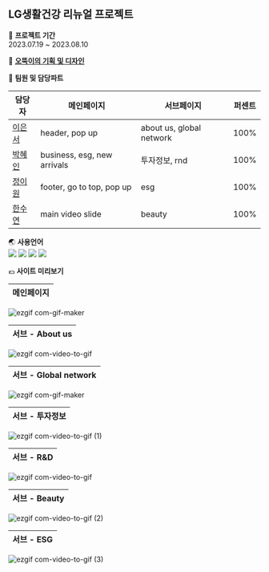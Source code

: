 ## LG생활건강 리뉴얼 프로젝트

📆 **프로젝트 기간**<br>
2023.07.19 ~ 2023.08.10

🧡 **[오뚝이의 기획 및 디자인](https://www.figma.com/file/TNBsevMR0ciHeeCHr8fkSF/%EC%98%A4%EB%9A%9D%EC%9D%B4?type=design&node-id=0%3A1&mode=design&t=chHdkmTiOqB1xt4J-1)**

👩 **팀원 및 담당파트**


|담당자|메인페이지|서브페이지|퍼센트|
|------|---|---|---|
|[이은서](https://github.com/triallife)| header, pop up |about us, global network|100%|
|[박혜인](https://github.com/HYEIN-SEP)| business, esg, new arrivals |투자정보, rnd|100%|
|[정이원](https://github.com/jeongewon)| footer, go to top, pop up |esg|100%|
|[한수연](https://github.com/SOOSLOANE)| main video slide |beauty|100%|


🌏 **사용언어**<br>
<img src="https://img.shields.io/badge/HTML-E34F26?style=for-the-badge&logo=html5&logoColor=white">
<img src="https://img.shields.io/badge/CSS-1572B6?style=for-the-badge&logo=css3&logoColor=white">
<img src="https://img.shields.io/badge/javascript-F7DF1E?style=for-the-badge&logo=javascript&logoColor=black">
<img src="https://img.shields.io/badge/jquery-0769AD?style=for-the-badge&logo=jquery&logoColor=white">

💶 **사이트 미리보기**

|메인페이지|
|------|
![ezgif com-gif-maker](https://github.com/triallife/LGHNH/assets/114334209/e22e01be-3ad4-4336-be03-7d670956dc45)

|서브 - About us|
|------|
![ezgif com-video-to-gif](https://github.com/triallife/LGHNH/assets/114334209/cece512a-bcc7-47ad-9eed-b924cfd017f2)

|서브 - Global network|
|------|
![ezgif com-gif-maker](https://github.com/triallife/LGHNH/assets/114334209/c0f64868-4841-4002-81aa-92e1082dc847)

|서브 - 투자정보|
|------|
![ezgif com-video-to-gif (1)](https://github.com/triallife/LGHNH/assets/114334209/878119a9-22aa-4f88-bfa2-67f3d351abaf)

|서브 - R&D|
|------|
![ezgif com-video-to-gif](https://github.com/triallife/LGHNH/assets/114334209/fda3fcee-f38c-41e4-81f1-e060eaf6f208)

|서브 - Beauty|
|------|
![ezgif com-video-to-gif (2)](https://github.com/triallife/LGHNH/assets/114334209/46a7fcda-9c78-404d-8ed0-b868c674928d)

|서브 - ESG|
|------|
![ezgif com-video-to-gif (3)](https://github.com/triallife/LGHNH/assets/114334209/b179e70d-0cbe-4728-9ac5-5b0fd8186b02)

